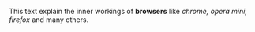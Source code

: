 This text explain the inner workings of **browsers** like _chrome, opera mini, firefox_ and many others.

